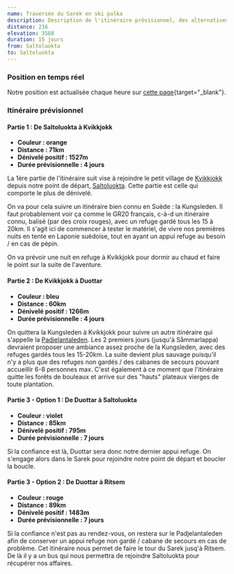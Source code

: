 ```yaml
---
name: Traversée du Sarek en ski pulka
description: Description de l'itinéraire prévisionnel, des alternatives possibles et mise à disposition de notre position en temps réel.
distance: 216
elevation: 3588
duration: 15 jours
from: Saltoluokta
to: Saltoluokta
---
```


### Position en temps réel

Notre position est actualisée chaque heure sur [cette page](https://share.garmin.com/UD5XQ){target="_blank"}.

### Itinéraire prévisionnel

#### Partie 1 : De Saltoluokta à Kvikkjokk
<ul>
  <li><b>Couleur : orange</b></li>
  <li><b>Distance : 71km</b></li>
  <li><b>Dénivelé positif : 1527m</b></li>
  <li><b>Durée prévisionnelle : 4 jours</b></li>
</ul>

La 1ère partie de l'itinéraire suit vise à rejoindre le petit village de [Kvikkjokk](https://www.swedishtouristassociation.com/facilities/stf-kvikkjokk-mountain-station/) depuis notre point de départ, [Saltoluokta](https://www.swedishtouristassociation.com/facilities/stf-saltoluokta-mountain-station/). Cette partie est celle qui comporte le plus de dénivelé.

On va pour cela suivre un itinéraire bien connu en Suède : la Kungsleden. Il faut probablement voir ça comme le GR20 français, c-à-d un itinéraire connu, balisé (par des croix rouges), avec un refuge gardé tous les 15 à 20km.
Il s'agit ici de commencer à tester le matériel, de vivre nos premières nuits en tente en Laponie suédoise, tout en ayant un appui refuge au besoin / en cas de pépin.

On va prévoir une nuit en refuge à Kvikkjokk pour dormir au chaud et faire le point sur la suite de l'aventure.

#### Partie 2 : De Kvikkjokk à Duottar
<ul>
  <li><b>Couleur : bleu</b></li>
  <li><b>Distance : 60km</b></li>
  <li><b>Dénivelé positif : 1266m</b></li>
  <li><b>Durée prévisionnelle : 4 jours</b></li>
</ul>

On quittera la Kungsleden à Kvikkjokk pour suivre un autre itinéraire qui s'appelle la [Padjelantaleden](https://www.skirandonneenordique.com/sorties/traversee-du-padjelanta-padjelantaleden/). Les 2 premiers jours (jusqu'à Såmmarlappa) devraient proposer une ambiance assez proche de la Kungsleden, avec des refuges gardés tous les 15-20km. La suite devient plus sauvage puisqu'il n'y a plus que des refuges non gardés / des cabanes de secours pouvant accueillir 6-8 personnes max. C'est également à ce moment que l'itinéraire quitte les forêts de bouleaux et arrive sur des "hauts" plateaux vierges de toute plantation.

#### Partie 3 - Option 1 : De Duottar à Saltoluokta
<ul>
  <li><b>Couleur : violet</b></li>
  <li><b>Distance : 85km</b></li>
  <li><b>Dénivelé positif : 795m</b></li>
  <li><b>Durée prévisionnelle : 7 jours</b></li>
</ul>

Si la confiance est là, Duottar sera donc notre dernier appui refuge. On s'engage alors dans le Sarek pour rejoindre notre point de départ et boucler la boucle.

#### Partie 3 - Option 2 : De Duottar à Ritsem
<ul>
  <li><b>Couleur : rouge</b></li>
  <li><b>Distance : 89km</b></li>
  <li><b>Dénivelé positif : 1483m</b></li>
  <li><b>Durée prévisionnelle : 7 jours</b></li>
</ul>

Si la confiance n'est pas au rendez-vous, on restera sur le Padjelantaleden afin de conserver un appui refuge non gardé / cabane de secours en cas de problème.
Cet itinéraire nous permet de faire le tour du Sarek jusq'à Ritsem. De là il y a un bus qui nous permettra de rejoindre Saltoluokta pour récupérer nos affaires.
